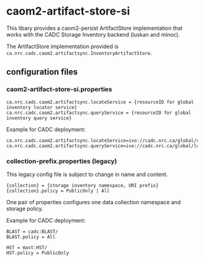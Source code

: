# caom2-artifact-store-si

This libary provides a caom2-persist ArtifactStore implementation that
works with the CADC Storage Inventory backend (luskan and minoc).

The ArtifactStore implementation provided is `ca.nrc.cadc.caom2.artifactsync.InventoryArtifactStore`.

## configuration files

### caom2-artifact-store-si.properties

```
ca.nrc.cadc.caom2.artifactsync.locateService = {resourceID for global inventory locator service}
ca.nrc.cadc.caom2.artifactsync.queryService = {resourceID for global inventory query service}
```

Example for CADC deployment:
```
ca.nrc.cadc.caom2.artifactsync.locateService=ivo://cadc.nrc.ca/global/raven
ca.nrc.cadc.caom2.artifactsync.queryService=ivo://cadc.nrc.ca/global/luskan
```

### collection-prefix.properties (legacy)

This legacy config file is subject to change in name and content.

```
{collection} = {storage inventory namespace, URI prefix}
{collection}.policy = PublicOnly | All
```
One pair of properties configures one data collection namespace and storage policy.

Example for CADC deployment:
```
BLAST = cadc:BLAST/
BLAST.policy = All

HST = mast:HST/
HST.policy = PublicOnly
```
